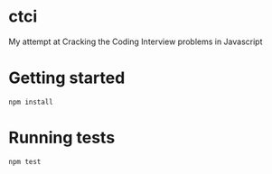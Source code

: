 # ctci
My attempt at Cracking the Coding Interview problems in Javascript

# Getting started
```npm install```

# Running tests
```npm test```